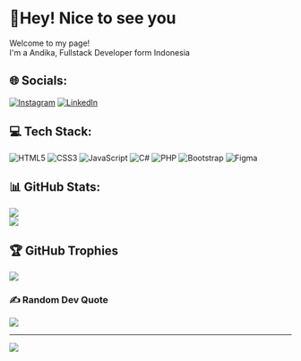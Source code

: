 # 💫Hey! Nice to see you
Welcome to my page!<br/>
I'm a Andika, Fullstack Developer form Indonesia


## 🌐 Socials:
[![Instagram](https://img.shields.io/badge/Instagram-%23E4405F.svg?logo=Instagram&logoColor=white)](https://www.instagram.com/andka.candra) [![LinkedIn](https://img.shields.io/badge/LinkedIn-%230077B5.svg?logo=linkedin&logoColor=white)](https://www.linkedin.com/in/andika-candra-709ba9309/) 

## 💻 Tech Stack:
![HTML5](https://img.shields.io/badge/html5-%23E34F26.svg?style=for-the-badge&logo=html5&logoColor=white) ![CSS3](https://img.shields.io/badge/css3-%231572B6.svg?style=for-the-badge&logo=css3&logoColor=white) ![JavaScript](https://img.shields.io/badge/javascript-%23323330.svg?style=for-the-badge&logo=javascript&logoColor=%23F7DF1E) ![C#](https://img.shields.io/badge/c%23-%23239120.svg?style=for-the-badge&logo=csharp&logoColor=white) ![PHP](https://img.shields.io/badge/php-%23777BB4.svg?style=for-the-badge&logo=php&logoColor=white) ![Bootstrap](https://img.shields.io/badge/bootstrap-%238511FA.svg?style=for-the-badge&logo=bootstrap&logoColor=white) ![Figma](https://img.shields.io/badge/figma-%23F24E1E.svg?style=for-the-badge&logo=figma&logoColor=white)
## 📊 GitHub Stats:
![](https://nirzak-streak-stats.vercel.app/?user=andkacndra&theme=one_dark_pro&hide_border=false)<br/>
![](https://github-readme-stats.vercel.app/api/top-langs/?username=andkacndra&theme=one_dark_pro&hide_border=false&include_all_commits=false&count_private=true&layout=compact)

## 🏆 GitHub Trophies
![](https://github-profile-trophy.vercel.app/?username=andkacndra&theme=one_dark_pro&no-frame=false&no-bg=true&margin-w=4)

### ✍️ Random Dev Quote
![](https://quotes-github-readme.vercel.app/api?type=horizontal&theme=radical)

---
[![](https://visitcount.itsvg.in/api?id=andkacndra&icon=0&color=0)](https://visitcount.itsvg.in)

<!-- Proudly created with GPRM ( https://gprm.itsvg.in ) -->

